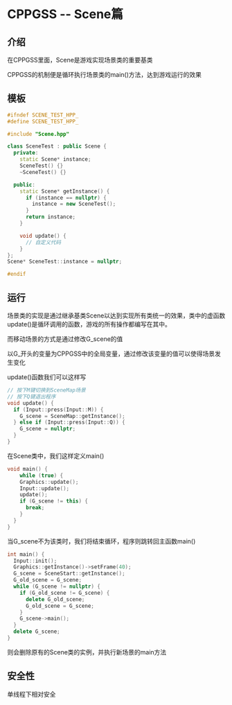 # CPPGSS -- Scene篇

## 介绍

在CPPGSS里面，Scene是游戏实现场景类的重要基类

CPPGSS的机制便是循环执行场景类的main()方法，达到游戏运行的效果

## 模板

```c++
#ifndef SCENE_TEST_HPP_
#define SCENE_TEST_HPP_

#include "Scene.hpp"

class SceneTest : public Scene {
  private:
    static Scene* instance;
    SceneTest() {}
    ~SceneTest() {}

  public:
    static Scene* getInstance() {
      if (instance == nullptr) {
        instance = new SceneTest();
      }
      return instance;
    }

    void update() {
      // 自定义代码
    }
};
Scene* SceneTest::instance = nullptr;

#endif
```

## 运行

场景类的实现是通过继承基类Scene以达到实现所有类统一的效果，类中的虚函数update()是循环调用的函数，游戏的所有操作都编写在其中。

而移动场景的方式是通过修改G_scene的值

以G_开头的变量为CPPGSS中的全局变量，通过修改该变量的值可以使得场景发生变化

update()函数我们可以这样写

```c++
// 按下M键切换到SceneMap场景
// 按下Q键退出程序
void update() {
  if (Input::press(Input::M)) {
    G_scene = SceneMap::getInstance();
  } else if (Input::press(Input::Q)) {
    G_scene = nullptr;
  }
}
```

在Scene类中，我们这样定义main()

```c++
void main() {
	while (true) {
    Graphics::update();
    Input::update();
    update();
    if (G_scene != this) {
      break;
    }
  }
}
```

当G_scene不为该类时，我们将结束循环，程序则跳转回主函数main()

```c++
int main() {
  Input::init();
  Graphics::getInstance()->setFrame(40);
  G_scene = SceneStart::getInstance();
  G_old_scene = G_scene;
  while (G_scene != nullptr) {
    if (G_old_scene != G_scene) {
      delete G_old_scene;
      G_old_scene = G_scene;
    } 
    G_scene->main();
  }
  delete G_scene;
}
```

则会删除原有的Scene类的实例，并执行新场景的main方法

## 安全性

单线程下相对安全

